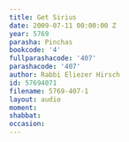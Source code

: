 ```yaml
---
title: Get Sirius
date: 2009-07-11 00:00:00 Z
year: 5769
parasha: Pinchas
bookcode: '4'
fullparashacode: '407'
parashacode: '407'
author: Rabbi Eliezer Hirsch
id: 57694071
filename: 5769-407-1
layout: audio
moment: 
shabbat: 
occasion: 
---
```


